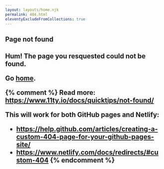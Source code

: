 ```yaml
---
layout: layouts/home.njk
permalink: 404.html
eleventyExcludeFromCollections: true
---
```

<h2>Page not found<h2>

<p>Hum! The page you resquested could not be found.</p>

Go <a href="{{ '/' | url }}">home</a>.

{% comment %}
Read more: https://www.11ty.io/docs/quicktips/not-found/

This will work for both GitHub pages and Netlify:

* https://help.github.com/articles/creating-a-custom-404-page-for-your-github-pages-site/
* https://www.netlify.com/docs/redirects/#custom-404
{% endcomment %}
